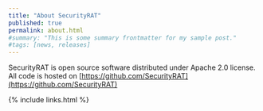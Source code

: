 ```yaml
---
title: "About SecurityRAT"
published: true
permalink: about.html
#summary: "This is some summary frontmatter for my sample post."
#tags: [news, releases]
---
```


SecurityRAT is open source software distributed under Apache 2.0 license. All code is hosted on [https://github.com/SecurityRAT](https://github.com/SecurityRAT)




{% include links.html %}

